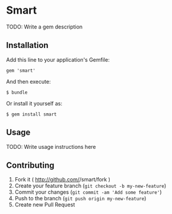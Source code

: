 # Smart

TODO: Write a gem description

## Installation

Add this line to your application's Gemfile:

    gem 'smart'

And then execute:

    $ bundle

Or install it yourself as:

    $ gem install smart

## Usage

TODO: Write usage instructions here

## Contributing

1. Fork it ( http://github.com/<my-github-username>/smart/fork )
2. Create your feature branch (`git checkout -b my-new-feature`)
3. Commit your changes (`git commit -am 'Add some feature'`)
4. Push to the branch (`git push origin my-new-feature`)
5. Create new Pull Request
